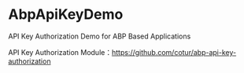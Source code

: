 # AbpApiKeyDemo
API Key Authorization Demo for ABP Based Applications

API Key Authorization Module：https://github.com/cotur/abp-api-key-authorization

